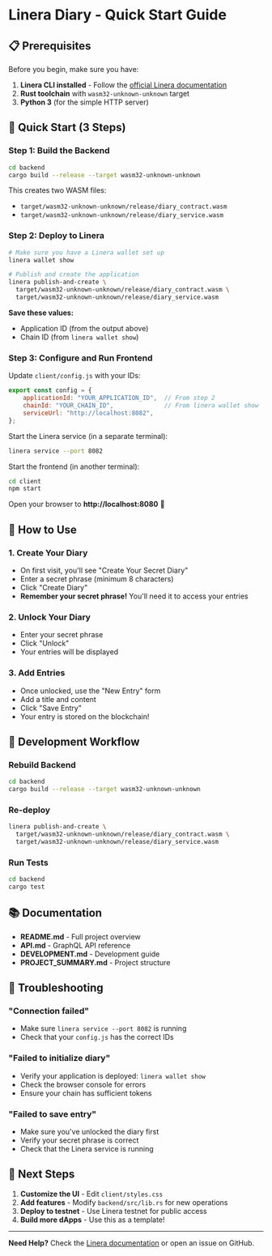 # Linera Diary - Quick Start Guide

## 📋 Prerequisites

Before you begin, make sure you have:

1. **Linera CLI installed** - Follow the [official Linera documentation](https://linera.dev)
2. **Rust toolchain** with `wasm32-unknown-unknown` target
3. **Python 3** (for the simple HTTP server)

## 🚀 Quick Start (3 Steps)

### Step 1: Build the Backend

```bash
cd backend
cargo build --release --target wasm32-unknown-unknown
```

This creates two WASM files:
- `target/wasm32-unknown-unknown/release/diary_contract.wasm`
- `target/wasm32-unknown-unknown/release/diary_service.wasm`

### Step 2: Deploy to Linera

```bash
# Make sure you have a Linera wallet set up
linera wallet show

# Publish and create the application
linera publish-and-create \
  target/wasm32-unknown-unknown/release/diary_contract.wasm \
  target/wasm32-unknown-unknown/release/diary_service.wasm
```

**Save these values:**
- Application ID (from the output above)
- Chain ID (from `linera wallet show`)

### Step 3: Configure and Run Frontend

Update `client/config.js` with your IDs:

```javascript
export const config = {
    applicationId: "YOUR_APPLICATION_ID",  // From step 2
    chainId: "YOUR_CHAIN_ID",              // From linera wallet show
    serviceUrl: "http://localhost:8082",
};
```

Start the Linera service (in a separate terminal):

```bash
linera service --port 8082
```

Start the frontend (in another terminal):

```bash
cd client
npm start
```

Open your browser to **http://localhost:8080** 🎉

## 📖 How to Use

### 1. Create Your Diary

- On first visit, you'll see "Create Your Secret Diary"
- Enter a secret phrase (minimum 8 characters)
- Click "Create Diary"
- **Remember your secret phrase!** You'll need it to access your entries

### 2. Unlock Your Diary

- Enter your secret phrase
- Click "Unlock"
- Your entries will be displayed

### 3. Add Entries

- Once unlocked, use the "New Entry" form
- Add a title and content
- Click "Save Entry"
- Your entry is stored on the blockchain!

## 🔧 Development Workflow

### Rebuild Backend

```bash
cd backend
cargo build --release --target wasm32-unknown-unknown
```

### Re-deploy

```bash
linera publish-and-create \
  target/wasm32-unknown-unknown/release/diary_contract.wasm \
  target/wasm32-unknown-unknown/release/diary_service.wasm
```

### Run Tests

```bash
cd backend
cargo test
```

## 📚 Documentation

- **README.md** - Full project overview
- **API.md** - GraphQL API reference
- **DEVELOPMENT.md** - Development guide
- **PROJECT_SUMMARY.md** - Project structure

## 🐛 Troubleshooting

### "Connection failed"

- Make sure `linera service --port 8082` is running
- Check that your `config.js` has the correct IDs

### "Failed to initialize diary"

- Verify your application is deployed: `linera wallet show`
- Check the browser console for errors
- Ensure your chain has sufficient tokens

### "Failed to save entry"

- Make sure you've unlocked the diary first
- Verify your secret phrase is correct
- Check that the Linera service is running

## 🎯 Next Steps

1. **Customize the UI** - Edit `client/styles.css`
2. **Add features** - Modify `backend/src/lib.rs` for new operations
3. **Deploy to testnet** - Use Linera testnet for public access
4. **Build more dApps** - Use this as a template!

---

**Need Help?** Check the [Linera documentation](https://linera.dev) or open an issue on GitHub.
